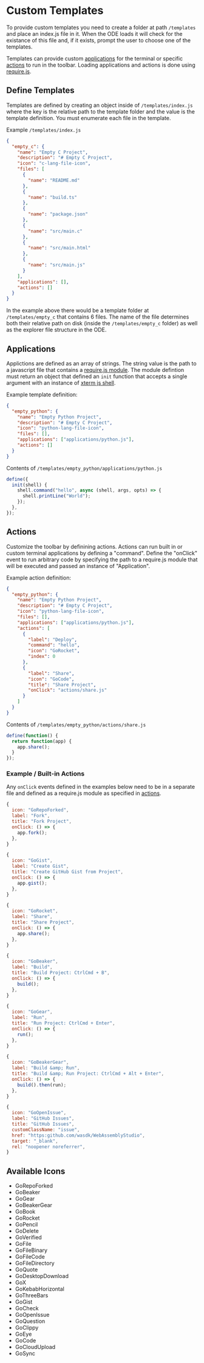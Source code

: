 # Custom Templates

To provide custom templates you need to create a folder at path `/templates` and place an index.js file in it. When the ODE loads it will check for the existance of this file and, if it exists, prompt the user to choose one of the templates.

Templates can provide custom [applications](#applications) for the terminal or specific [actions](#actions) to run in the toolbar. Loading applications and actions is done using [require.js](https://requirejs.org/docs/api.html#define).

## Define Templates

Templates are defined by creating an object inside of `/templates/index.js` where the key is the relative path to the template folder and the value is the template definition. You must enumerate each file in the template.

Example `/templates/index.js`

```json
{
  "empty_c": {
    "name": "Empty C Project",
    "description": "# Empty C Project",
    "icon": "c-lang-file-icon",
    "files": [
      {
        "name": "README.md"
      },
      {
        "name": "build.ts"
      },
      {
        "name": "package.json"
      },
      {
        "name": "src/main.c"
      },
      {
        "name": "src/main.html"
      },
      {
        "name": "src/main.js"
      }
    ],
    "applications": [],
    "actions": []
  }
}
```

In the example above there would be a template folder at `/templates/empty_c` that contains 6 files. The name of the file determines both their relative path on disk (inside the `/templates/empty_c` folder) as well as the explorer file structure in the ODE.

## Applications

Applictions are defined as an array of strings. The string value is the path to a javascript file that contains a [require.js module](https://requirejs.org/docs/api.html#define). The module defintion must return an object that defined an `init` function that accepts a single argument with an instance of [xterm js shell](https://github.com/RangerMauve/xterm-js-shell).

Example template definition:

```json
{
  "empty_python": {
    "name": "Empty Python Project",
    "description": "# Empty C Project",
    "icon": "python-lang-file-icon",
    "files": [],
    "applications": ["applications/python.js"],
    "actions": []
  }
}
```

Contents of `/templates/empty_python/applications/python.js`

```javascript
define({
  init(shell) {
    shell.command("hello", async (shell, args, opts) => {
      shell.printLine("World");
    });
  },
});
```

## Actions

Customize the toolbar by definining actions. Actions can run built in or custom terminal applications by defining a "command". Define the "onClick" event to run arbitrary code by specifying the path to a require.js module that will be executed and passed an instance of "Application".

Example action definition:

```json
{
  "empty_python": {
    "name": "Empty Python Project",
    "description": "# Empty C Project",
    "icon": "python-lang-file-icon",
    "files": [],
    "applications": ["applications/python.js"],
    "actions": [
      {
        "label": "Deploy",
        "command": "hello",
        "icon": "GoRocket",
        "index": 0
      },
      {
        "label": "Share",
        "icon": "GoCode",
        "title": "Share Project",
        "onClick": "actions/share.js"
      }
    ]
  }
}
```

Contents of `/templates/empty_python/actions/share.js`

```javascript
define(function() {
  return function(app) {
    app.share();
  }
});

```

### Example / Built-in Actions

Any `onClick` events defined in the examples below need to be in a separate file and defined as a require.js module as specified in [actions](#actions).

```javascript
{
  icon: "GoRepoForked",
  label: "Fork",
  title: "Fork Project",
  onClick: () => {
    app.fork();
  },
}
```

```javascript
{
  icon: "GoGist",
  label: "Create Gist",
  title: "Create GitHub Gist from Project",
  onClick: () => {
    app.gist();
  },
}
```

```javascript
{
  icon: "GoRocket",
  label: "Share",
  title: "Share Project",
  onClick: () => {
    app.share();
  },
}
```

```javascript
{
  icon: "GoBeaker",
  label: "Build",
  title: "Build Project: CtrlCmd + B",
  onClick: () => {
    build();
  },
}
```

```javascript
{
  icon: "GoGear",
  label: "Run",
  title: "Run Project: CtrlCmd + Enter",
  onClick: () => {
    run();
  },
}
```

```javascript
{
  icon: "GoBeakerGear",
  label: "Build &amp; Run",
  title: "Build &amp; Run Project: CtrlCmd + Alt + Enter",
  onClick: () => {
    build().then(run);
  },
}
```

```javascript
{
  icon: "GoOpenIssue",
  label: "GitHub Issues",
  title: "GitHub Issues",
  customClassName: "issue",
  href: "https:github.com/wasdk/WebAssemblyStudio",
  target: "_blank",
  rel: "noopener noreferrer",
}
```

## Available Icons

- GoRepoForked
- GoBeaker
- GoGear
- GoBeakerGear
- GoBook
- GoRocket
- GoPencil
- GoDelete
- GoVerified
- GoFile
- GoFileBinary
- GoFileCode
- GoFileDirectory
- GoQuote
- GoDesktopDownload
- GoX
- GoKebabHorizontal
- GoThreeBars
- GoGist
- GoCheck
- GoOpenIssue
- GoQuestion
- GoClippy
- GoEye
- GoCode
- GoCloudUpload
- GoSync
